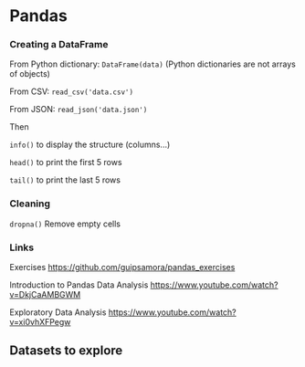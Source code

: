 # Pandas

### Creating a DataFrame

From Python dictionary: ```DataFrame(data)``` (Python dictionaries are not arrays of objects)

From CSV: ```read_csv('data.csv')```

From JSON: ```read_json('data.json')```

Then

```info()``` to display the structure (columns...)

```head()``` to print the first 5 rows

```tail()``` to print the last 5 rows

### Cleaning

```dropna()``` Remove empty cells

### Links

Exercises https://github.com/guipsamora/pandas_exercises

Introduction to Pandas Data Analysis https://www.youtube.com/watch?v=DkjCaAMBGWM

Exploratory Data Analysis https://www.youtube.com/watch?v=xi0vhXFPegw


## Datasets to explore
